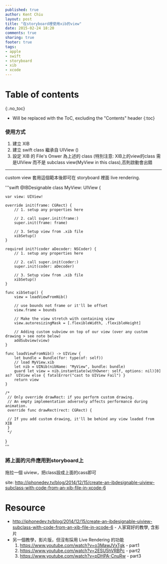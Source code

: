 ```yaml
---
published: true
author: Kent Chiu
layout: post
title: "在storyboard裡使用xib的view"
date: 2015-02-24 18:20
comments: true
sharing: true
footer: true
tags: 
- apple
- swift
- storyboard
- xib
- xcode
---
```



# Table of contents
{:.no_toc}

* Will be replaced with the ToC, excluding the "Contents" header
{:toc}

### 使用方式

1. 建立 XIB
2. 建立 swift class 繼承自 UIView ()
3. 設定 XIB 的 File's Onwer 為上述的 class (特別注意: XIB上的view的class 需是UIView 而不是 subclass view(MyView in this class),否則啟動會出錯


----------------------------------------------------------------

custom view 套用這個範本後即可在 storyboard 裡面 live rendering.

'''swift
@IBDesignable class MyView: UIView {

   
    var view: UIView!
    
    override init(frame: CGRect) {
        // 1. setup any properties here
        
        // 2. call super.init(frame:)
        super.init(frame: frame)
        
        // 3. Setup view from .xib file
        xibSetup()
    }
    
    required init?(coder aDecoder: NSCoder) {
        // 1. setup any properties here
        
        // 2. call super.init(coder:)
        super.init(coder: aDecoder)
        
        // 3. Setup view from .xib file
        xibSetup()
    }
    
    func xibSetup() {
        view = loadViewFromNib()
        
        // use bounds not frame or it'll be offset
        view.frame = bounds
        
        // Make the view stretch with containing view
        view.autoresizingMask = [.flexibleWidth, .flexibleHeight]
        
        // Adding custom subview on top of our view (over any custom drawing > see note below)
        addSubview(view)
    }
    
    func loadViewFromNib() -> UIView {
        let bundle = Bundle(for: type(of: self))
        // load MyView.xib
        let nib = UINib(nibName: "MyView", bundle: bundle)
        guard let view = nib.instantiate(withOwner: self, options: nil)[0] as?  UIView else { fatalError("cast to UIView Fail") }
        return view
    }
    
    /*
     // Only override drawRect: if you perform custom drawing.
     // An empty implementation adversely affects performance during animation.
     override func drawRect(rect: CGRect) {
     
     // If you add custom drawing, it'll be behind any view loaded from XIB
     }
     */

}   
'''

### 將上面的元件應用到storyboard上

拖拉一個 uiview，把class設成上面的cass即可



site: <http://iphonedev.tv/blog/2014/12/15/create-an-ibdesignable-uiview-subclass-with-code-from-an-xib-file-in-xcode-6>

# Resource
- <http://iphonedev.tv/blog/2014/12/15/create-an-ibdesignable-uiview-subclass-with-code-from-an-xib-file-in-xcode-6> - 人家寫好的教學, 含影片
- 另一個教學，影片版，但沒有採用 Live Rendering 的功能
  1. <https://www.youtube.com/watch?v=o3MawJVxTgk> - part1
  2. <https://www.youtube.com/watch?v=2ESU5hVRBPc> - part2
  3. <https://www.youtube.com/watch?v=pDHPA-CnuRw> - part3
